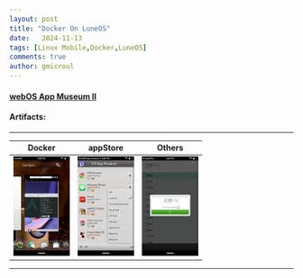```yaml
---
layout: post
title: "Docker On LuneOS"
date:   2024-11-13
tags: [Linux Mobile,Docker,LuneOS]
comments: true
author: gmicroul
---
```


#### <a href="https://appcatalog.webosarchive.org/showMuseum.php" title="webOS App Museum II">webOS App Museum II</a>

#### Artifacts:

---

|  **Docker**  |  **appStore**  |  **Others**  | 
|--------------|----------------|--------------|
|<style>.custom-image {width: 100px;height: auto;}</style><img src="/images/luneos-docker.png" alt="image" class="custom-image">   | <style>.custom-image {width: 100px;height: auto;}</style><img src="/images/luneos-appstore.png" alt="image" class="custom-image">  | <style>.custom-image {width: 100px;height: auto;}</style><img src="/images/luneos-appFM.png" alt="image" class="custom-image">  |
 
 ---

